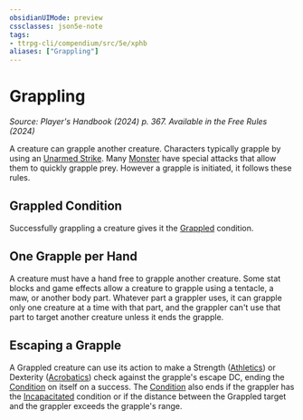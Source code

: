 ```yaml
---
obsidianUIMode: preview
cssclasses: json5e-note
tags:
- ttrpg-cli/compendium/src/5e/xphb
aliases: ["Grappling"]
---
```

# Grappling
*Source: Player's Handbook (2024) p. 367. Available in the Free Rules (2024)* 

A creature can grapple another creature. Characters typically grapple by using an [Unarmed Strike](Mechanics/rules/variant-rules/unarmed-strike-xphb.md). Many [Monster](Mechanics/rules/variant-rules/monster-xphb.md) have special attacks that allow them to quickly grapple prey. However a grapple is initiated, it follows these rules.

## Grappled Condition

Successfully grappling a creature gives it the [Grappled](Mechanics/rules/conditions.md#Grappled) condition.

## One Grapple per Hand

A creature must have a hand free to grapple another creature. Some stat blocks and game effects allow a creature to grapple using a tentacle, a maw, or another body part. Whatever part a grappler uses, it can grapple only one creature at a time with that part, and the grappler can't use that part to target another creature unless it ends the grapple.

## Escaping a Grapple

A Grappled creature can use its action to make a Strength ([Athletics](Mechanics/rules/skills.md#Athletics)) or Dexterity ([Acrobatics](Mechanics/rules/skills.md#Acrobatics)) check against the grapple's escape DC, ending the [Condition](Mechanics/rules/variant-rules/condition-xphb.md) on itself on a success. The [Condition](Mechanics/rules/variant-rules/condition-xphb.md) also ends if the grappler has the [Incapacitated](Mechanics/rules/conditions.md#Incapacitated) condition or if the distance between the Grappled target and the grappler exceeds the grapple's range.